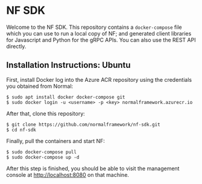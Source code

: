 NF SDK
=====

Welcome to the NF SDK.  This repository contains a `docker-compose`
file which you can use to run a local copy of NF; and generated client
libraries for Javascript and Python for the gRPC APIs.  You can also
use the REST API directly.

Installation Instructions: Ubuntu
-------------------------

First, install Docker
log into the Azure ACR repository using the credentials you obtained from Normal:

```
$ sudo apt install docker docker-compose git
$ sudo docker login -u <username> -p <key> normalframework.azurecr.io
```

After that, clone this repository:

```
$ git clone https://github.com/normalframework/nf-sdk.git
$ cd nf-sdk
```

Finally, pull the containers and start NF:
```
$ sudo docker-compose pull
$ sudo docker-compose up -d
```

After this step is finished, you should be able to visit the
management console at [http://localhost:8080](http://localhost:8080)
on that machine.
